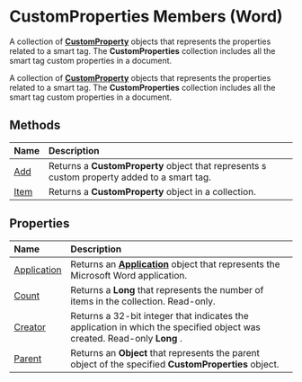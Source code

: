 
# CustomProperties Members (Word)
A collection of  **[CustomProperty](1c4aa1ba-ad56-54d1-6e0d-2a82f7b9f4a9.md)** objects that represents the properties related to a smart tag. The **CustomProperties** collection includes all the smart tag custom properties in a document.

A collection of  **[CustomProperty](1c4aa1ba-ad56-54d1-6e0d-2a82f7b9f4a9.md)** objects that represents the properties related to a smart tag. The **CustomProperties** collection includes all the smart tag custom properties in a document.


## Methods



|**Name**|**Description**|
|:-----|:-----|
|[Add](d4240861-d58c-783d-a441-d20f66881fd9.md)|Returns a  **CustomProperty** object that represents s custom property added to a smart tag.|
|[Item](d262b0ed-ed09-5f74-0b3e-0cafd4df9f8a.md)|Returns a  **CustomProperty** object in a collection.|

## Properties



|**Name**|**Description**|
|:-----|:-----|
|[Application](86e56c17-653b-174e-74aa-90363a72e99b.md)|Returns an  **[Application](d1cf6f8f-4e88-bf01-93b4-90a83f79cb44.md)** object that represents the Microsoft Word application.|
|[Count](c005beec-5df7-1394-7ef0-7ccbbf5951d3.md)|Returns a  **Long** that represents the number of items in the collection. Read-only.|
|[Creator](52c96a6e-b649-e861-fd69-055f526b6f7a.md)|Returns a 32-bit integer that indicates the application in which the specified object was created. Read-only  **Long** .|
|[Parent](3b88b4da-7759-c1ad-3b38-c379e672a1d3.md)|Returns an  **Object** that represents the parent object of the specified **CustomProperties** object.|
